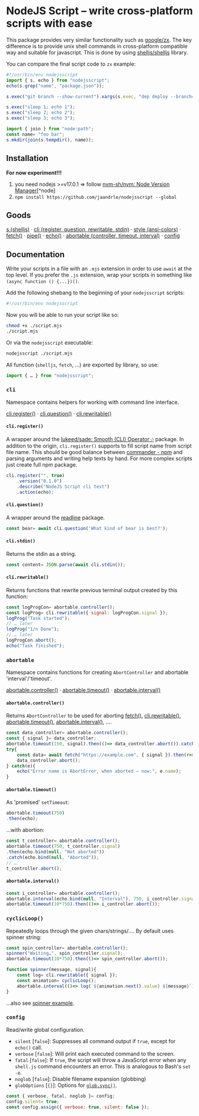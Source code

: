 # NodeJS Script – write cross-platform scripts with ease
This package provides very similar functionality such as [google/zx](https://github.com/google/zx).
The key difference is to provide unix shell commands in cross-platform compatible way and suitable for javascript.
This is done by using [shelljs/shelljs](https://github.com/shelljs/shelljs) library.

You can compare the final script code to `zx` example:
```javascript
#!/usr/bin/env nodejsscript
import { s, echo } from "nodejsscript";
echo(s.grep("name", "package.json"));

s.exec("git branch --show-current").xargs(s.exec, "dep deploy --branch={}");

s.exec("sleep 1; echo 1");
s.exec("sleep 2; echo 2");
s.exec("sleep 3; echo 3");

import { join } from "node:path";
const name= "foo bar";
s.mkdir(join(s.tempdir(), name));
```

## Installation
**For now experiment!!!**

1. you need nodejs >=v17.0.1 ⇒ follow [nvm-sh/nvm: Node Version Manager](https://github.com/nvm-sh/nvm)[^node]
1. `npm install https://github.com/jaandrle/nodejsscript --global`

## Goods
[s (shelljs)](./docs/modules/s.md)
· [cli (register, question, rewritable, stdin)](./docs/modules/cli.md)
· [style (ansi-colors)](./docs/modules/style.md)
· [fetch()](./docs/README.md#fetch)
· [pipe()](./docs/README.md#pipe)
· [echo()](./docs/README.md#echo)
· [abortable (controller, timeout, interval)](#abortable)
· [config](#config)


## Documentation

Write your scripts in a file with an `.mjs` extension in order to
use `await` at the top level. If you prefer the `.js` extension,
wrap your scripts in something like `(async function () {...})()`.

Add the following shebang to the beginning of your `nodejsscript` scripts:
```bash
#!/usr/bin/env nodejsscript
```

Now you will be able to run your script like so:
```bash
chmod +x ./script.mjs
./script.mjs
```

Or via the `nodejsscript` executable:

```bash
nodejsscript ./script.mjs
```

All function (`shelljs`, `fetch`, …) are exported by library, so use:
```javascript
import { … } from "nodejsscript";
```


### `cli`
Namespace contains helpers for working with command line interface.

[cli.register()](#cliregister) · [cli.question()](#cliquestion) · [cli.rewritable()](#clirewritable)

#### `cli.register()`
A wrapper around the [lukeed/sade: Smooth (CLI) Operator 🎶](https://github.com/lukeed/sade) package.
In addition to the origin, `cli.register()` supports to fill script name from script file name.
This should be good balance between [commander - npm](https://www.npmjs.com/package/commander) and parsing arguments and writing help texts by hand.
For more complex scripts just create full npm package.

```js
cli.register("", true)
	.version("0.1.0")
	.describe("NodeJS Script cli test")
	.action(echo);
```

#### `cli.question()`
A wrapper around the [readline](https://nodejs.org/api/readline.html) package.

```js
const bear= await cli.question('What kind of bear is best?');
```

#### `cli.stdin()`
Returns the stdin as a string.

```js
const content= JSON.parse(await cli.stdin());
```

#### `cli.rewritable()`
Returns functions that rewrite previous terminal output created by this function:

```js
const logProgCon= abortable.controller();
const logProg= cli.rewritable({ signal: logProgCon.signal });
logProg("Task started");
// … later
logProg("1/n Done");
// … later
logProgCon.abort();
echo("Task finished");
```

### `abortable`
Namespace contains functions for creating `AbortController` and abortable 'interval'/'timeout'.

[abortable.controller()](#abortablecontroller) · [abortable.timeout()](#abortabletimeout) · [abortable.interval()](#abortableinterval)

#### `abortable.controller()`
Returns `AbortController` to be used for aborting [fetch()](#fetch), [cli.rewritable()](#clirewritable), [abortable.timeout()](#abortabletimeout), [abortable.interval()](#availableinterval), ….

```js
const data_controller= abortable.controller();
const { signal }= data_controller;
abortable.timeout(150, signal).then(()=> data_controller.abort()).catch(()=>{});
try{
	const data= await fetch("https://example.com", { signal }).then(r=> r.json());
	data_controller.abort();
} catch(e){
	echo("Error name is AbortError, when aborted – now:", e.name);
}
```

#### `abortable.timeout()`
As 'promised' `setTimeout`:
```js
abortable.timeout(750)
.then(echo);
```
…with abortion:
```js
const t_controller= abortable.controller();
abortable.timeout(750, t_controller.signal)
.then(echo.bind(null, "Not aborted"))
.catch(echo.bind(null, "Aborted"));
// …
t_controller.abort();
```

#### `abortable.interval()`
```js
const i_controller= abortable.controller();
abortable.interval(echo.bind(null, "Interval"), 750, i_controller.signal);
abortable.timeout(10*750).then(()=> i_controller.abort());
```

### `cyclicLoop()`
Repeatedly loops through the given chars/strings/….
By default uses spinner string:
```js
const spin_controller= abortable.controller();
spinner("Waiting…", spin_controller.signal);
abortable.timeout(10*750).then(()=> spin_controller.abort());

function spinner(message, signal){
	const log= cli.rewritable({ signal });
	const animation= cyclicLoop();
	abortable.interval(()=> log(`${animation.next().value} ${message}`), 750, signal);
}
```
…also see [spinner example](./examples/spinner.mjs).

### `config`
Read/write global configuration.

- `silent` [`false`]: Suppresses all command output if `true`, except for `echo()` call.
- `verbose` [`false`]: Will print each executed command to the screen.
- `fatal` [`false`]: If `true`, the script will throw a JavaScript error when any `shell.js` command encounters an error. This is analogous to Bash's `set -e`.
- `noglob` [`false`]: Disable filename expansion (globbing)
- `globOptions` [`{}`]: Options for [`glob.sync()`](https://github.com/isaacs/node-glob/tree/af57da21c7722bb6edb687ccd4ad3b99d3e7a333#options).

```js
const { verbose, fatal, noglob }= config;
config.silent= true;
const config.assign({ verbose: true, silent: false });

```
